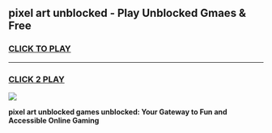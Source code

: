 
## pixel art unblocked - Play Unblocked Gmaes & Free
<h3>
<a href="https://news.freeplayer.one?title=pixel_art_unblocked&ref=16F">CLICK TO PLAY</a></h3>
<hr>

<h3>
<a href="https://news.freeplayer.one?title=pixel_art_unblocked&ref=16F">CLICK 2 PLAY</a>
  
</h3>

<a href="https://news.freeplayer.one?title=pixel_art_unblocked&ref=16F/"><img src="https://clearcache.store/games.png"></a>


**pixel art unblocked games unblocked: Your Gateway to Fun and Accessible Online Gaming**
